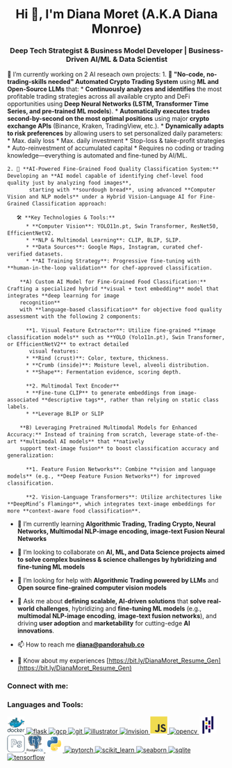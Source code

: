<h1 align="center">Hi 👋, I'm Diana Moret (A.K.A Diana Monroe)</h1>
<h3 align="center">Deep Tech Strategist & Business Model Developer | Business-Driven AI/ML & Data Scientist</h3>

🔭 I’m currently working on 2 AI reseach own projects:
    1. 🚀 **"No-code, no-trading-skills needed" Automated Crypto Trading System** using **ML and Open-Source LLMs** that:
       * **Continuously analyzes and identifies** the most profitable trading strategies across all available crypto and DeFi opportunities using **Deep Neural Networks (LSTM,
         Transformer Time Series, and pre-trained ML models**).
       * **Automatically executes trades second-by-second on the most optimal positions** using major **crypto exchange APIs** (Binance, Kraken, TradingView, etc.).
       * **Dynamically adapts to risk preferences** by allowing users to set personalized daily parameters:
            * Max. daily loss
            * Max. daily investment
            * Stop-loss & take-profit strategies
            * Auto-reinvestment of accumulated capital
            * Requires no coding or trading knowledge—everything is automated and fine-tuned by AI/ML.
                
    2. 🚀 **AI-Powered Fine-Grained Food Quality Classification System:** Developing an **AI model capable of identifying chef-level food quality just by analyzing food images**,
           starting with **sourdough bread**, using advanced **Computer Vision and NLP models** under a Hybrid Vision-Language AI for Fine-Grained Classification approach:
       
       🛠️ **Key Technologies & Tools:**  
          * **Computer Vision**: YOLO11n.pt, Swin Transformer, ResNet50, EfficientNetV2.  
          * **NLP & Multimodal Learning**: CLIP, BLIP, SLIP.  
          * **Data Sources**: Google Maps, Instagram, curated chef-verified datasets.  
          * **AI Training Strategy**: Progressive fine-tuning with **human-in-the-loop validation** for chef-approved classification.  

        **A) Custom AI Model for Fine-Grained Food Classification:** Crafting a specialized hybrid **visual + text embedding** model that integrates **deep learning for image
        recognition**
        with **language-based classification** for objective food quality assessment with the following 2 components:
        
          **1. Visual Feature Extractor**: Utilize fine-grained **image classification models** such as **YOLO (Yolo11n.pt), Swin Transformer, or EfficientNetV2** to extract detailed
           visual features:  
          * **Rind (crust)**: Color, texture, thickness.  
          * **Crumb (inside)**: Moisture level, alveoli distribution.  
          * **Shape**: Fermentation evidence, scoring depth.
              
          **2. Multimodal Text Encoder**  
          * **Fine-tune CLIP** to generate embeddings from image-associated **descriptive tags**, rather than relying on static class labels.  
          * **Leverage BLIP or SLIP

        **B) Leveraging Pretrained Multimodal Models for Enhanced Accuracy:** Instead of training from scratch, leverage state-of-the-art **multimodal AI models** that **natively
        support text-image fusion** to boost classification accuracy and generalization:
       
          **1. Feature Fusion Networks**: Combine **vision and language models** (e.g., **Deep Feature Fusion Networks**) for improved classification.
            
          **2. Vision-Language Transformers**: Utilize architectures like **DeepMind’s Flamingo**, which integrates text-image embeddings for more **context-aware food classification**.
          

   
- 🌱 I’m currently learning **Algorithmic Trading, Trading Crypto, Neural Networks, Multimodal NLP-image encoding, image-text Fusion Neural Networks**

- 👯 I’m looking to collaborate on **AI, ML, and Data Science projects aimed to solve complex business & science challenges by hybridizing and fine-tuning ML models**

- 🤝 I’m looking for help with **Algorithmic Trading powered by LLMs** and **Open source fine-grained computer vision models**

- 💬 Ask me about **defining scalable, AI-driven solutions** that **solve real-world challenges**, hybridizing and **fine-tuning ML models** (e.g., **multimodal NLP-image encoding**, **image-text fusion networks**), and driving **user adoption** and **marketability** for cutting-edge **AI innovations**.

- 📫 How to reach me **diana@pandorahub.co**

- 📄 Know about my experiences [https://bit.ly/DianaMoret_Resume_Gen](https://bit.ly/DianaMoret_Resume_Gen)

<h3 align="left">Connect with me:</h3>
<p align="left">
</p>

<h3 align="left">Languages and Tools:</h3>
<p align="left"> <a href="https://www.docker.com/" target="_blank" rel="noreferrer"> <img src="https://raw.githubusercontent.com/devicons/devicon/master/icons/docker/docker-original-wordmark.svg" alt="docker" width="40" height="40"/> </a> <a href="https://flask.palletsprojects.com/" target="_blank" rel="noreferrer"> <img src="https://www.vectorlogo.zone/logos/pocoo_flask/pocoo_flask-icon.svg" alt="flask" width="40" height="40"/> </a> <a href="https://cloud.google.com" target="_blank" rel="noreferrer"> <img src="https://www.vectorlogo.zone/logos/google_cloud/google_cloud-icon.svg" alt="gcp" width="40" height="40"/> </a> <a href="https://git-scm.com/" target="_blank" rel="noreferrer"> <img src="https://www.vectorlogo.zone/logos/git-scm/git-scm-icon.svg" alt="git" width="40" height="40"/> </a> <a href="https://www.adobe.com/in/products/illustrator.html" target="_blank" rel="noreferrer"> <img src="https://www.vectorlogo.zone/logos/adobe_illustrator/adobe_illustrator-icon.svg" alt="illustrator" width="40" height="40"/> </a> <a href="https://www.invisionapp.com/" target="_blank" rel="noreferrer"> <img src="https://www.vectorlogo.zone/logos/invisionapp/invisionapp-icon.svg" alt="invision" width="40" height="40"/> </a> <a href="https://developer.mozilla.org/en-US/docs/Web/JavaScript" target="_blank" rel="noreferrer"> <img src="https://raw.githubusercontent.com/devicons/devicon/master/icons/javascript/javascript-original.svg" alt="javascript" width="40" height="40"/> </a> <a href="https://opencv.org/" target="_blank" rel="noreferrer"> <img src="https://www.vectorlogo.zone/logos/opencv/opencv-icon.svg" alt="opencv" width="40" height="40"/> </a> <a href="https://pandas.pydata.org/" target="_blank" rel="noreferrer"> <img src="https://raw.githubusercontent.com/devicons/devicon/2ae2a900d2f041da66e950e4d48052658d850630/icons/pandas/pandas-original.svg" alt="pandas" width="40" height="40"/> </a> <a href="https://www.photoshop.com/en" target="_blank" rel="noreferrer"> <img src="https://raw.githubusercontent.com/devicons/devicon/master/icons/photoshop/photoshop-line.svg" alt="photoshop" width="40" height="40"/> </a> <a href="https://www.postgresql.org" target="_blank" rel="noreferrer"> <img src="https://raw.githubusercontent.com/devicons/devicon/master/icons/postgresql/postgresql-original-wordmark.svg" alt="postgresql" width="40" height="40"/> </a> <a href="https://www.python.org" target="_blank" rel="noreferrer"> <img src="https://raw.githubusercontent.com/devicons/devicon/master/icons/python/python-original.svg" alt="python" width="40" height="40"/> </a> <a href="https://pytorch.org/" target="_blank" rel="noreferrer"> <img src="https://www.vectorlogo.zone/logos/pytorch/pytorch-icon.svg" alt="pytorch" width="40" height="40"/> </a> <a href="https://scikit-learn.org/" target="_blank" rel="noreferrer"> <img src="https://upload.wikimedia.org/wikipedia/commons/0/05/Scikit_learn_logo_small.svg" alt="scikit_learn" width="40" height="40"/> </a> <a href="https://seaborn.pydata.org/" target="_blank" rel="noreferrer"> <img src="https://seaborn.pydata.org/_images/logo-mark-lightbg.svg" alt="seaborn" width="40" height="40"/> </a> <a href="https://www.sqlite.org/" target="_blank" rel="noreferrer"> <img src="https://www.vectorlogo.zone/logos/sqlite/sqlite-icon.svg" alt="sqlite" width="40" height="40"/> </a> <a href="https://www.tensorflow.org" target="_blank" rel="noreferrer"> <img src="https://www.vectorlogo.zone/logos/tensorflow/tensorflow-icon.svg" alt="tensorflow" width="40" height="40"/> </a> </p>
